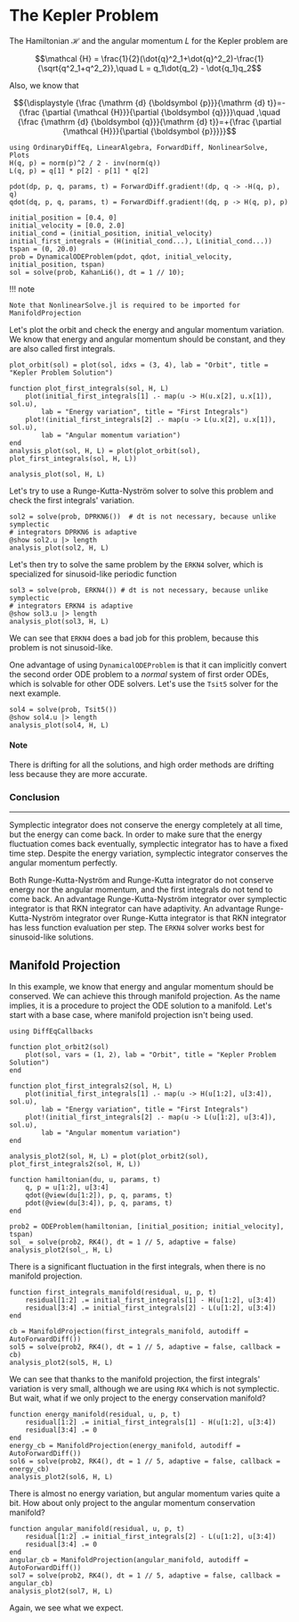 # The Kepler Problem

The Hamiltonian $\mathcal {H}$ and the angular momentum $L$ for the Kepler problem are

$$\mathcal {H} = \frac{1}{2}(\dot{q}^2_1+\dot{q}^2_2)-\frac{1}{\sqrt{q^2_1+q^2_2}},\quad
L = q_1\dot{q_2} - \dot{q_1}q_2$$

Also, we know that

$${\displaystyle {\frac {\mathrm {d} {\boldsymbol {p}}}{\mathrm {d} t}}=-{\frac {\partial {\mathcal {H}}}{\partial {\boldsymbol {q}}}}\quad ,\quad {\frac {\mathrm {d} {\boldsymbol {q}}}{\mathrm {d} t}}=+{\frac {\partial {\mathcal {H}}}{\partial {\boldsymbol {p}}}}}$$

```@example kepler
using OrdinaryDiffEq, LinearAlgebra, ForwardDiff, NonlinearSolve, Plots
H(q, p) = norm(p)^2 / 2 - inv(norm(q))
L(q, p) = q[1] * p[2] - p[1] * q[2]

pdot(dp, p, q, params, t) = ForwardDiff.gradient!(dp, q -> -H(q, p), q)
qdot(dq, p, q, params, t) = ForwardDiff.gradient!(dq, p -> H(q, p), p)

initial_position = [0.4, 0]
initial_velocity = [0.0, 2.0]
initial_cond = (initial_position, initial_velocity)
initial_first_integrals = (H(initial_cond...), L(initial_cond...))
tspan = (0, 20.0)
prob = DynamicalODEProblem(pdot, qdot, initial_velocity, initial_position, tspan)
sol = solve(prob, KahanLi6(), dt = 1 // 10);
```

!!! note
    
    Note that NonlinearSolve.jl is required to be imported for ManifoldProjection

Let's plot the orbit and check the energy and angular momentum variation. We know that energy and angular momentum should be constant, and they are also called first integrals.

```@example kepler
plot_orbit(sol) = plot(sol, idxs = (3, 4), lab = "Orbit", title = "Kepler Problem Solution")

function plot_first_integrals(sol, H, L)
    plot(initial_first_integrals[1] .- map(u -> H(u.x[2], u.x[1]), sol.u),
        lab = "Energy variation", title = "First Integrals")
    plot!(initial_first_integrals[2] .- map(u -> L(u.x[2], u.x[1]), sol.u),
        lab = "Angular momentum variation")
end
analysis_plot(sol, H, L) = plot(plot_orbit(sol), plot_first_integrals(sol, H, L))
```

```@example kepler
analysis_plot(sol, H, L)
```

Let's try to use a Runge-Kutta-Nyström solver to solve this problem and check the first integrals' variation.

```@example kepler
sol2 = solve(prob, DPRKN6())  # dt is not necessary, because unlike symplectic
# integrators DPRKN6 is adaptive
@show sol2.u |> length
analysis_plot(sol2, H, L)
```

Let's then try to solve the same problem by the `ERKN4` solver, which is specialized for sinusoid-like periodic function

```@example kepler
sol3 = solve(prob, ERKN4()) # dt is not necessary, because unlike symplectic
# integrators ERKN4 is adaptive
@show sol3.u |> length
analysis_plot(sol3, H, L)
```

We can see that `ERKN4` does a bad job for this problem, because this problem is not sinusoid-like.

One advantage of using `DynamicalODEProblem` is that it can implicitly convert the second order ODE problem to a *normal* system of first order ODEs, which is solvable for other ODE solvers. Let's use the `Tsit5` solver for the next example.

```@example kepler
sol4 = solve(prob, Tsit5())
@show sol4.u |> length
analysis_plot(sol4, H, L)
```

#### Note

There is drifting for all the solutions, and high order methods are drifting less because they are more accurate.

### Conclusion

* * *

Symplectic integrator does not conserve the energy completely at all time, but the energy can come back. In order to make sure that the energy fluctuation comes back eventually, symplectic integrator has to have a fixed time step. Despite the energy variation, symplectic integrator conserves the angular momentum perfectly.

Both Runge-Kutta-Nyström and Runge-Kutta integrator do not conserve energy nor the angular momentum, and the first integrals do not tend to come back. An advantage Runge-Kutta-Nyström integrator over symplectic integrator is that RKN integrator can have adaptivity. An advantage Runge-Kutta-Nyström integrator over Runge-Kutta integrator is that RKN integrator has less function evaluation per step. The `ERKN4` solver works best for sinusoid-like solutions.

## Manifold Projection

In this example, we know that energy and angular momentum should be conserved. We can achieve this through manifold projection. As the name implies, it is a procedure to project the ODE solution to a manifold. Let's start with a base case, where manifold projection isn't being used.

```@example kepler
using DiffEqCallbacks

function plot_orbit2(sol)
    plot(sol, vars = (1, 2), lab = "Orbit", title = "Kepler Problem Solution")
end

function plot_first_integrals2(sol, H, L)
    plot(initial_first_integrals[1] .- map(u -> H(u[1:2], u[3:4]), sol.u),
        lab = "Energy variation", title = "First Integrals")
    plot!(initial_first_integrals[2] .- map(u -> L(u[1:2], u[3:4]), sol.u),
        lab = "Angular momentum variation")
end

analysis_plot2(sol, H, L) = plot(plot_orbit2(sol), plot_first_integrals2(sol, H, L))

function hamiltonian(du, u, params, t)
    q, p = u[1:2], u[3:4]
    qdot(@view(du[1:2]), p, q, params, t)
    pdot(@view(du[3:4]), p, q, params, t)
end

prob2 = ODEProblem(hamiltonian, [initial_position; initial_velocity], tspan)
sol_ = solve(prob2, RK4(), dt = 1 // 5, adaptive = false)
analysis_plot2(sol_, H, L)
```

There is a significant fluctuation in the first integrals, when there is no manifold projection.

```@example kepler
function first_integrals_manifold(residual, u, p, t)
    residual[1:2] .= initial_first_integrals[1] - H(u[1:2], u[3:4])
    residual[3:4] .= initial_first_integrals[2] - L(u[1:2], u[3:4])
end

cb = ManifoldProjection(first_integrals_manifold, autodiff = AutoForwardDiff())
sol5 = solve(prob2, RK4(), dt = 1 // 5, adaptive = false, callback = cb)
analysis_plot2(sol5, H, L)
```

We can see that thanks to the manifold projection, the first integrals' variation is very small, although we are using `RK4` which is not symplectic. But wait, what if we only project to the energy conservation manifold?

```@example kepler
function energy_manifold(residual, u, p, t)
    residual[1:2] .= initial_first_integrals[1] - H(u[1:2], u[3:4])
    residual[3:4] .= 0
end
energy_cb = ManifoldProjection(energy_manifold, autodiff = AutoForwardDiff())
sol6 = solve(prob2, RK4(), dt = 1 // 5, adaptive = false, callback = energy_cb)
analysis_plot2(sol6, H, L)
```

There is almost no energy variation, but angular momentum varies quite a bit. How about only project to the angular momentum conservation manifold?

```@example kepler
function angular_manifold(residual, u, p, t)
    residual[1:2] .= initial_first_integrals[2] - L(u[1:2], u[3:4])
    residual[3:4] .= 0
end
angular_cb = ManifoldProjection(angular_manifold, autodiff = AutoForwardDiff())
sol7 = solve(prob2, RK4(), dt = 1 // 5, adaptive = false, callback = angular_cb)
analysis_plot2(sol7, H, L)
```

Again, we see what we expect.
